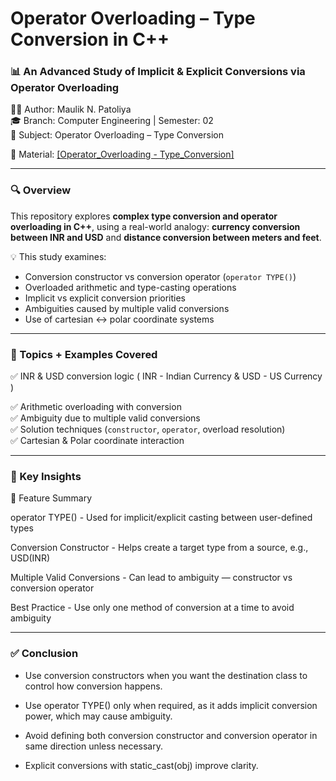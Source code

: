# Operator Overloading – Type Conversion in C++
### 📊 An Advanced Study of Implicit & Explicit Conversions via Operator Overloading

👨‍💻 Author: Maulik N. Patoliya  
🎓 Branch: Computer Engineering | Semester: 02  
📘 Subject: Operator Overloading – Type Conversion 

📍 Material: <a href="https://github.com/maulik2164557/cpp_operator_overloading_type_conversion_study/blob/7f4739e2f679d580a7e1038e0ae89dfaa4c8cb24/Operator%20Overloading%20-%20Type%20Conversion_.pdf">[Operator_Overloading - Type_Conversion]</a>

---

### 🔍 Overview

This repository explores **complex type conversion and operator overloading in C++**, using a real-world analogy: **currency conversion between INR and USD** and **distance conversion between meters and feet**.

💡 This study examines:
- Conversion constructor vs conversion operator (`operator TYPE()`)
- Overloaded arithmetic and type-casting operations
- Implicit vs explicit conversion priorities
- Ambiguities caused by multiple valid conversions
- Use of cartesian ↔ polar coordinate systems

---

### 📂 Topics + Examples Covered

✅ INR & USD conversion logic  ( INR - Indian Currency & USD - US Currency )

✅ Arithmetic overloading with conversion  
✅ Ambiguity due to multiple valid conversions  
✅ Solution techniques (`constructor`, `operator`, overload resolution)  
✅ Cartesian & Polar coordinate interaction  

---

### 📌 Key Insights

🔄 Feature	Summary

operator TYPE()	                -   Used for implicit/explicit casting between user-defined types

Conversion Constructor	        -   Helps create a target type from a source, e.g., USD(INR)

Multiple Valid Conversions	    -   Can lead to ambiguity — constructor vs conversion operator

Best Practice	                  -   Use only one method of conversion at a time to avoid ambiguity


---

### ✅ Conclusion
- Use conversion constructors when you want the destination class to control how conversion happens.

- Use operator TYPE() only when required, as it adds implicit conversion power, which may cause ambiguity.

- Avoid defining both conversion constructor and conversion operator in same direction unless necessary.

- Explicit conversions with static_cast<TYPE>(obj) improve clarity.

